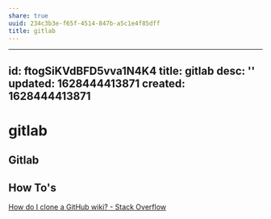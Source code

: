 ```yaml
---
share: true
uuid: 234c3b3e-f65f-4514-847b-a5c1e4f85dff
title: gitlab
---
```

---
id: ftogSiKVdBFD5vva1N4K4
title: gitlab
desc: ''
updated: 1628444413871
created: 1628444413871
---
# gitlab
Gitlab
------

How To's
--------

[How do I clone a GitHub wiki? - Stack Overflow](https://stackoverflow.com/questions/15080848/how-do-i-clone-a-github-wiki)